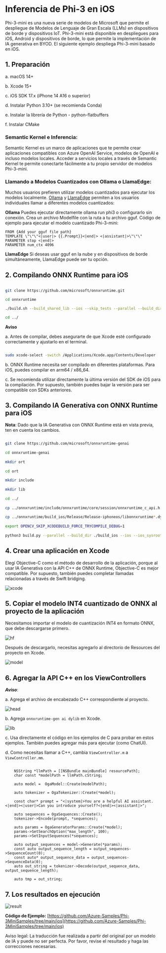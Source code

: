 # **Inferencia de Phi-3 en iOS**

Phi-3-mini es una nueva serie de modelos de Microsoft que permite el despliegue de Modelos de Lenguaje de Gran Escala (LLMs) en dispositivos de borde y dispositivos IoT. Phi-3-mini está disponible en despliegues para iOS, Android y dispositivos de borde, lo que permite la implementación de IA generativa en BYOD. El siguiente ejemplo despliega Phi-3-mini basado en iOS.

## **1. Preparación**

a. macOS 14+

b. Xcode 15+

c. iOS SDK 17.x (iPhone 14 A16 o superior)

d. Instalar Python 3.10+ (se recomienda Conda)

e. Instalar la librería de Python - python-flatbuffers

f. Instalar CMake

### Semantic Kernel e Inferencia:
Semantic Kernel es un marco de aplicaciones que te permite crear aplicaciones compatibles con Azure OpenAI Service, modelos de OpenAI e incluso modelos locales. Acceder a servicios locales a través de Semantic Kernel te permite conectarte fácilmente a tu propio servidor de modelos Phi-3-mini.

### Llamando a Modelos Cuantizados con Ollama o LlamaEdge:
Muchos usuarios prefieren utilizar modelos cuantizados para ejecutar los modelos localmente. [Ollama](https://ollama.com) y [LlamaEdge](https://llamaedge.com) permiten a los usuarios individuales llamar a diferentes modelos cuantizados:

**Ollama**
Puedes ejecutar directamente ollama run phi3 o configurarlo sin conexión. Crea un archivo Modelfile con la ruta a tu archivo gguf. Código de ejemplo para ejecutar el modelo cuantizado Phi-3-mini:

```
FROM {Add your gguf file path}
TEMPLATE \"\"\"<|user|> {{.Prompt}}<|end|> <|assistant|>\"\"\"
PARAMETER stop <|end|>
PARAMETER num_ctx 4096
```

**LlamaEdge**
Si deseas usar gguf en la nube y en dispositivos de borde simultáneamente, LlamaEdge puede ser tu opción.

## **2. Compilando ONNX Runtime para iOS**

```bash

git clone https://github.com/microsoft/onnxruntime.git

cd onnxruntime

./build.sh --build_shared_lib --ios --skip_tests --parallel --build_dir ./build_ios --ios --apple_sysroot iphoneos --osx_arch arm64 --apple_deploy_target 17.5 --cmake_generator Xcode --config Release

cd ../

```

**Aviso**

a. Antes de compilar, debes asegurarte de que Xcode esté configurado correctamente y ajustarlo en el terminal.

```bash

sudo xcode-select -switch /Applications/Xcode.app/Contents/Developer 

```

b. ONNX Runtime necesita ser compilado en diferentes plataformas. Para iOS, puedes compilar en arm64 / x86_64.

c. Se recomienda utilizar directamente la última versión del SDK de iOS para la compilación. Por supuesto, también puedes bajar la versión para ser compatible con SDKs anteriores.


## **3. Compilando IA Generativa con ONNX Runtime para iOS**

**Nota**: Dado que la IA Generativa con ONNX Runtime está en vista previa, ten en cuenta los cambios.

```bash

git clone https://github.com/microsoft/onnxruntime-genai
 
cd onnxruntime-genai
 
mkdir ort
 
cd ort
 
mkdir include
 
mkdir lib
 
cd ../
 
cp ../onnxruntime/include/onnxruntime/core/session/onnxruntime_c_api.h ort/include
 
cp ../onnxruntime/build_ios/Release/Release-iphoneos/libonnxruntime*.dylib* ort/lib
 
export OPENCV_SKIP_XCODEBUILD_FORCE_TRYCOMPILE_DEBUG=1
 
python3 build.py --parallel --build_dir ./build_ios --ios --ios_sysroot iphoneos --ios_arch arm64 --ios_deployment_target 17.5 --cmake_generator Xcode --cmake_extra_defines CMAKE_XCODE_ATTRIBUTE_CODE_SIGNING_ALLOWED=NO

```

## **4. Crear una aplicación en Xcode**

Elegí Objective-C como el método de desarrollo de la aplicación, porque al usar IA Generativa con la API C++ de ONNX Runtime, Objective-C es mejor compatible. Por supuesto, también puedes completar llamadas relacionadas a través de Swift bridging.

![xcode](../../../../translated_images/xcode.2817f1d089dc7d09ba6a41361db7052567d63f714062e2e4325b0e0895ccb4c4.es.png)

## **5. Copiar el modelo INT4 cuantizado de ONNX al proyecto de la aplicación**

Necesitamos importar el modelo de cuantización INT4 en formato ONNX, que debe descargarse primero.

![hf](../../../../translated_images/hf.dd843c3e95f3b462a3d5f06dbbb17c1f1a33b87688c1cda4d990084ef71a4eed.es.png)

Después de descargarlo, necesitas agregarlo al directorio de Resources del proyecto en Xcode.

![model](../../../../translated_images/model.2b8e95a590e70374b2294b16f8ae18c9110239a550e64dc034d6bc16d37e0106.es.png)

## **6. Agregar la API C++ en los ViewControllers**

***Aviso***:

  a. Agrega el archivo de encabezado C++ correspondiente al proyecto.

  ![head](../../../../translated_images/head.7eeb79e1de8f375590e7a5c54fcc8278d265fee3135ebce9c8e241e08d823f7c.es.png)

  b. Agrega `onnxruntime-gen ai dylib` en Xcode.

  ![lib](../../../../translated_images/lib.9388329df08543518d094d14c8ca0c8e6f0ce264ee68630a8c5c3d783355b6d1.es.png)

  c. Usa directamente el código en los ejemplos de C para probar en estos ejemplos. También puedes agregar más para ejecutar (como ChatUI).

  d. Como necesitas llamar a C++, cambia `ViewController.m` a `ViewController.mm`.

```objc

    NSString *llmPath = [[NSBundle mainBundle] resourcePath];
    char const *modelPath = llmPath.cString;

    auto model =  OgaModel::Create(modelPath);

    auto tokenizer = OgaTokenizer::Create(*model);

    const char* prompt = "<|system|>You are a helpful AI assistant.<|end|><|user|>Can you introduce yourself?<|end|><|assistant|>";

    auto sequences = OgaSequences::Create();
    tokenizer->Encode(prompt, *sequences);

    auto params = OgaGeneratorParams::Create(*model);
    params->SetSearchOption("max_length", 100);
    params->SetInputSequences(*sequences);

    auto output_sequences = model->Generate(*params);
    const auto output_sequence_length = output_sequences->SequenceCount(0);
    const auto* output_sequence_data = output_sequences->SequenceData(0);
    auto out_string = tokenizer->Decode(output_sequence_data, output_sequence_length);
    
    auto tmp = out_string;

```

## **7. Los resultados en ejecución**

![result](../../../../translated_images/result.a2debbd16a6697a8cbd23dadff703358ea87eee7d68f0643b83707a578ca73e8.es.jpg)

**Código de Ejemplo:** [https://github.com/Azure-Samples/Phi-3MiniSamples/tree/main/ios](https://github.com/Azure-Samples/Phi-3MiniSamples/tree/main/ios)

Aviso legal: La traducción fue realizada a partir del original por un modelo de IA y puede no ser perfecta. Por favor, revise el resultado y haga las correcciones necesarias.